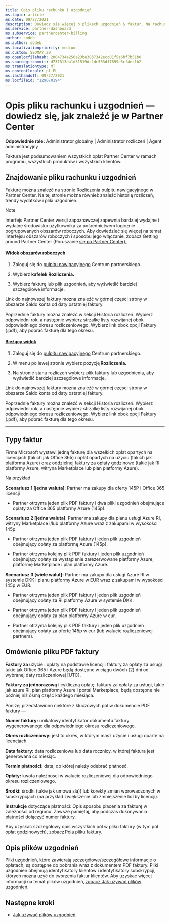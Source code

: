 ```yaml
---
title: Opis pliku rachunku i uzgodnień
ms.topic: article
ms.date: 09/27/2021
description: Dowiedz się więcej o plikach uzgodnień & faktur. Na rachunku są Partner Center opłaty za program, produkty i klientów w tym miesięcznym okresie.
ms.service: partner-dashboard
ms.subservice: partnercenter-billing
author: sodeb
ms.author: sodeb
ms.localizationpriority: medium
ms.custom: SEOMAY.20
ms.openlocfilehash: 2004734a250a23be3037342ecc01f5e6bf7b51b0
ms.sourcegitcommit: d731813da1d31519dc2dc583d17899e5cf4ec1b2
ms.translationtype: MT
ms.contentlocale: pl-PL
ms.lasthandoff: 09/27/2021
ms.locfileid: "129070194"
---
```

# <a name="understand-your-bill-and-reconciliation-file---learn-how-to-find-them-in-partner-center"></a>Opis pliku rachunku i uzgodnień — dowiedz się, jak znaleźć je w Partner Center

**Odpowiednie role:** Administrator globalny | Administrator rozliczeń | Agent administracyjny

Faktura jest podsumowaniem wszystkich opłat Partner Center w ramach programu, wszystkich produktów i wszystkich klientów.

## <a name="find-your-bill-and-reconciliation-file"></a>Znajdowanie pliku rachunku i uzgodnień

Fakturę można znaleźć na stronie Rozliczenia pulpitu nawigacyjnego w Partner Center. Na tej stronie można również znaleźć historię rozliczeń, trendy wydatków i pliki uzgodnień.

> [!NOTE]
> Interfejs Partner Center wersji zapoznawczej zapewnia bardziej wydajne i wydajne środowisko użytkownika za pośrednictwem logicznie pogrupowanych obszarów roboczych. Aby dowiedzieć się więcej na temat interfejsu obszarów roboczych i sposobu jego włączanie, zobacz Getting around Partner Center (Poruszanie [się po Partner Center).](get-around-partner-center.md#turn-workspaces-on-and-off)

#### <a name="workspaces-view"></a>[Widok obszarów roboczych](#tab/workspaces-view)

1. Zaloguj się do [pulpitu nawigacyjnego](https://partner.microsoft.com/dashboard/home) Centrum partnerskiego.

2. Wybierz **kafelek Rozliczenia.**

3. Wybierz fakturę lub plik uzgodnień, aby wyświetlić bardziej szczegółowe informacje.

Link do najnowszej faktury można znaleźć w górnej części strony w obszarze Saldo konta od daty ostatniej faktury.

Poprzednie faktury można znaleźć w sekcji Historia rozliczeń. Wybierz odpowiedni rok, a następnie wybierz strzałkę listy rozwijanej obok odpowiedniego okresu rozliczeniowego. Wybierz link obok opcji Faktury (.pdf), aby pobrać fakturę dla tego okresu.

#### <a name="current-view"></a>[Bieżący widok](#tab/current-view)

1. Zaloguj się do [pulpitu nawigacyjnego](https://partner.microsoft.com/dashboard/home) Centrum partnerskiego.

2. W menu po lewej stronie wybierz pozycję **Rozliczenia.**

3. Na stronie stanu rozliczeń wybierz plik faktury lub uzgodnienia, aby wyświetlić bardziej szczegółowe informacje.

Link do najnowszej faktury można znaleźć w górnej części strony w obszarze Saldo konta od daty ostatniej faktury.

Poprzednie faktury można znaleźć w sekcji Historia rozliczeń. Wybierz odpowiedni rok, a następnie wybierz strzałkę listy rozwijanej obok odpowiedniego okresu rozliczeniowego. Wybierz link obok opcji Faktury (.pdf), aby pobrać fakturę dla tego okresu.

* * *

## <a name="invoice-types"></a>Typy faktur

Firma Microsoft wystawi jedną fakturę dla wszelkich opłat opartych na licencjach (takich jak Office 365) i opłat opartych na użyciu (takich jak platforma Azure) oraz oddzielnej faktury za opłaty godzinowe (takie jak RI platformy Azure, witryna Marketplace lub plan platformy Azure).

Na przykład  

**Scenariusz 1 [jedna waluta]**: Partner ma zakupy dla oferty 145P i Office 365 licencji  

- Partner otrzyma jeden plik PDF faktury i dwa pliki uzgodnień obejmujące opłaty za Office 365 platformy Azure (145p).  

**Scenariusz 2 [jedna waluta]**: Partner ma zakupy dla planu usługi Azure RI, witryny Marketplace i/lub platformy Azure wraz z zakupami w wysokości 145p.

- Partner otrzyma jeden plik PDF faktury i jeden plik uzgodnień obejmujący opłaty za platformę Azure (145p). 

- Partner otrzyma kolejny plik PDF faktury i jeden plik uzgodnień obejmujący opłaty za wystąpienie zarezerwowane platformy Azure, platformę Marketplace i plan platformy Azure. 

**Scenariusz 3 [wiele walut]:** Partner ma zakupy dla usługi Azure RI w systemie DKK i planu platformy Azure w EUR wraz z zakupami w wysokości 145p w EUR.

- Partner otrzyma jeden plik PDF faktury i jeden plik uzgodnień obejmujący opłaty za RI platformy Azure w systemie DKK. 

- Partner otrzyma jeden plik PDF faktury i jeden plik uzgodnień obejmujący opłaty za plan platformy Azure w eur. 

- Partner otrzyma kolejny plik PDF faktury i jeden plik uzgodnień obejmujący opłaty za ofertę 145p w eur (lub walucie rozliczeniowej partnera). 

## <a name="understanding-invoice-pdf"></a>Omówienie pliku PDF faktury 

**Faktury za** użycie i opłaty na podstawie licencji: faktury za opłaty za usługi takie jak Office 365 i Azure będą dostępne w ciągu dwóch (2) dni od wybranej daty rozliczeniowej [UTC].  

**Faktury za jednorazową** i cykliczną opłatę: faktury za opłaty za usługi, takie jak azure RI, plan platformy Azure i portal Marketplace, będą dostępne nie później niż ósmą część każdego miesiąca.  

Poniżej przedstawiono niektóre z kluczowych pól w dokumencie PDF faktury —

**Numer faktury:** unikatowy identyfikator dokumentu faktury wygenerowanego dla odpowiedniego okresu rozliczeniowego. 

**Okres rozliczeniowy:** jest to okres, w którym masz użycie i usługi oparte na licencjach. 

**Data faktury:** data rozliczeniowa lub data rocznicy, w której faktura jest generowana co miesiąc. 

**Termin płatności:** data, do której należy odebrać płatność. 

**Opłaty:** kwota należności w walucie rozliczeniowej dla odpowiedniego okresu rozliczeniowego. 

**Środki:** środki (takie jak umowa sla)) lub korekty zmian wprowadzonych w subskrypcjach (na przykład zwiększenie lub zmniejszenie liczby licencji). 

**Instrukcje** dotyczące płatności: Opis sposobu płacenia za fakturę w zależności od regionu. Zawsze pamiętaj, aby podczas dokonywania płatności dołączyć numer faktury. 

Aby uzyskać szczegółowy opis wszystkich pól w pliku faktury (w tym pól opłat godzinowych), zobacz [Pola pliku faktury](invoice-file.md). 

## <a name="understand-reconciliation-files"></a>Opis plików uzgodnień

 Pliki uzgodnień, które zawierają szczegółowe/szczegółowe informacje o opłatach, są dostępne do pobrania wraz z dokumentem PDF faktury. Pliki uzgodnień obejmują identyfikatory klientów i identyfikatory subskrypcji, których można użyć do tworzenia faktur klientów. Aby uzyskać więcej informacji na temat plików uzgodnień, [zobacz Jak używać plików uzgodnień](use-the-reconciliation-files.md). 

## <a name="next-steps"></a>Następne kroki

- [Jak używać plików uzgodnień](use-the-reconciliation-files.md)
